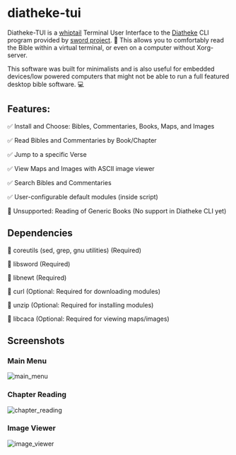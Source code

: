 # diatheke-tui
Diatheke-TUI is a [whiptail](https://linux.die.net/man/1/whiptail) Terminal User Interface to the [Diatheke](https://www.crosswire.org/wiki/Frontends:Diatheke) CLI program provided by [sword project](https://www.crosswire.org/sword/index.jsp).  :book:
This allows you to comfortably read the Bible within a virtual terminal, or even on a computer without Xorg-server.

This software was built for minimalists and is also useful for embedded devices/low powered computers that might not be able to run a full featured desktop bible software.  :computer:

## Features:

:white_check_mark: Install and Choose: Bibles, Commentaries, Books, Maps, and Images 

:white_check_mark: Read Bibles and Commentaries by Book/Chapter

:white_check_mark: Jump to a specific Verse

:white_check_mark: View Maps and Images with ASCII image viewer

:white_check_mark: Search Bibles and Commentaries

:white_check_mark: User-configurable default modules (inside script)

:no_entry_sign: Unsupported: Reading of Generic Books (No support in Diatheke CLI yet) 

## Dependencies

:red_circle: coreutils (sed, grep, gnu utilities) (Required) 

:red_circle: libsword (Required)

:red_circle: libnewt (Required)

:large_blue_circle: curl (Optional: Required for downloading modules) 

:large_blue_circle: unzip (Optional: Required for installing modules)

:large_blue_circle: libcaca (Optional: Required for viewing maps/images)

## Screenshots

### Main Menu
![main_menu](https://i.imgur.com/C4cJvTZ.png)

### Chapter Reading
![chapter_reading](https://i.imgur.com/uUBBK1t.png)

### Image Viewer
![image_viewer](https://i.imgur.com/IcFpIqI.png)
